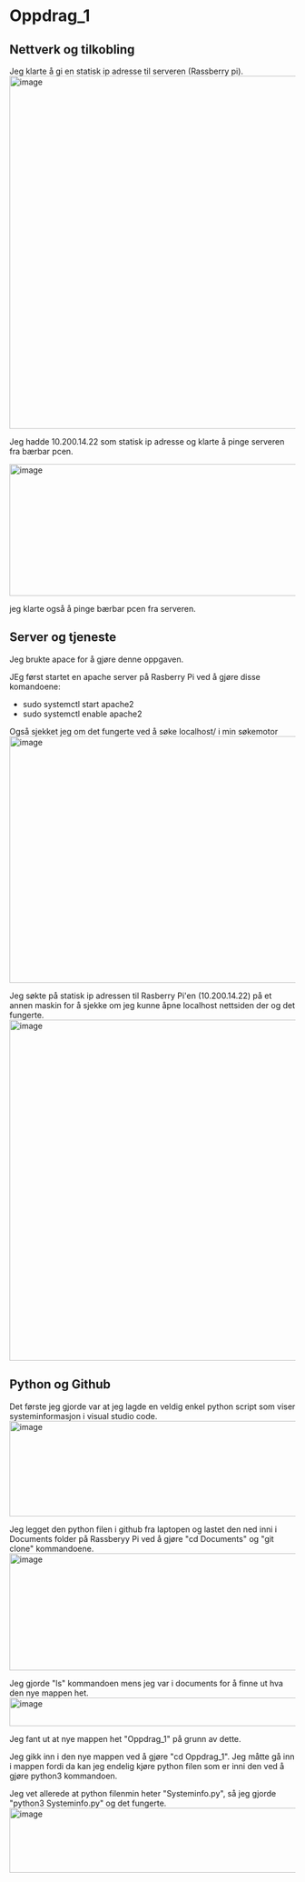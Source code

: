 # Oppdrag_1

## Nettverk og tilkobling
Jeg klarte å gi en statisk ip adresse til serveren (Rassberry pi).
<img width="743" height="621" alt="image" src="https://github.com/user-attachments/assets/73de749c-d65d-4f80-ad91-7e7f78b66c0e" />


Jeg hadde 10.200.14.22 som statisk ip adresse og klarte å pinge serveren fra bærbar pcen.

<img width="850" height="232" alt="image" src="https://github.com/user-attachments/assets/1739540b-daf9-46c8-b4fd-1c51ac97906a" />

jeg klarte også å pinge bærbar pcen fra serveren.  


## Server og tjeneste
Jeg brukte apace for å gjøre denne oppgaven.

JEg først startet en apache server på Rasberry Pi ved å gjøre disse komandoene: 
- sudo systemctl start apache2
- sudo systemctl enable apache2

Også sjekket jeg om det fungerte ved å søke localhost/ i min søkemotor
<img width="805" height="434" alt="image" src="https://github.com/user-attachments/assets/4a4edda7-e845-4771-b625-8f77fd1ea72e" />

Jeg søkte på statisk ip adressen til Rasberry Pi'en (10.200.14.22) på et annen maskin for å sjekke om jeg kunne åpne localhost nettsiden der og det fungerte.
<img width="800" height="600" alt="image" src="https://github.com/user-attachments/assets/dc1fc750-e203-442e-a8f6-37eefaf5df4b" />


## Python og Github
Det første jeg gjorde var at jeg lagde en veldig enkel python script som viser systeminformasjon i visual studio code. 
<img width="560" height="168" alt="image" src="https://github.com/user-attachments/assets/407788b3-61ef-41cc-80c1-393a9db4f954" />

Jeg legget den python filen i github fra laptopen og lastet den ned inni i Documents folder på Rassberyy Pi ved å gjøre "cd Documents" og "git clone" kommandoene.
<img width="855" height="206" alt="image" src="https://github.com/user-attachments/assets/6d614ab7-8767-4f0e-9b85-21b0314fa916" />

Jeg gjorde "ls" kommandoen mens jeg var i documents for å finne ut hva den nye mappen het.
<img width="855" height="50" alt="image" src="https://github.com/user-attachments/assets/a44d98c4-747a-46af-8baf-429642e204ad" />

Jeg fant ut at nye mappen het "Oppdrag_1" på grunn av dette.

Jeg gikk inn i den nye mappen ved å gjøre "cd Oppdrag_1". Jeg måtte gå inn i mappen fordi da kan jeg endelig kjøre python filen som er inni den ved å gjøre python3 kommandoen.

Jeg vet allerede at python filenmin heter "Systeminfo.py", så jeg gjorde "python3 Systeminfo.py" og det fungerte.
<img width="851" height="114" alt="image" src="https://github.com/user-attachments/assets/0b7a8af0-3e6c-4967-b097-6a3530ea10bb" />








